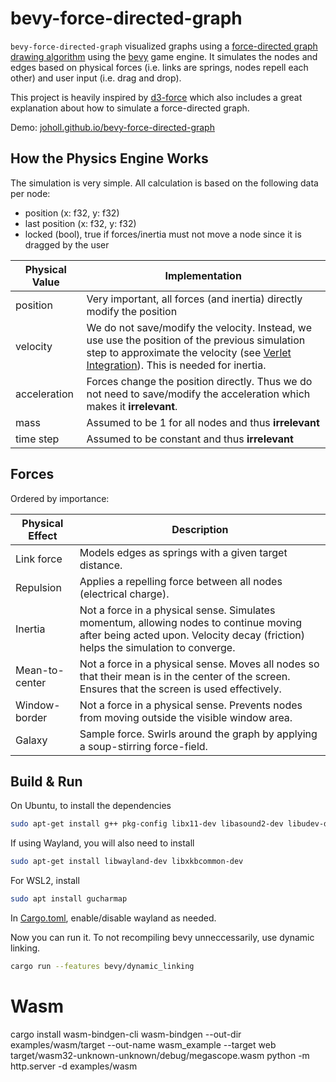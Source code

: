 # bevy-force-directed-graph

`bevy-force-directed-graph` visualized graphs using a [force-directed graph
drawing algorithm](https://en.wikipedia.org/wiki/Force-directed_graph_drawing)
using the [bevy](https://github.com/bevyengine/bevy) game engine. It simulates
the nodes and edges based on physical forces (i.e. links are springs, nodes
repell each other) and user input (i.e. drag and drop).

This project is heavily inspired by [d3-force](https://d3js.org/d3-force) which
also includes a great explanation about how to simulate a force-directed graph.

Demo: [joholl.github.io/bevy-force-directed-graph](https://joholl.github.io/bevy-force-directed-graph)

## How the Physics Engine Works

The simulation is very simple. All calculation is based on the following data per node:
* position (x: f32, y: f32)
* last position (x: f32, y: f32)
* locked (bool), true if forces/inertia must not move a node since it is dragged by the user

Physical Value|Implementation
-|-
position | Very important, all forces (and inertia) directly modify the position
velocity | We do not save/modify the velocity. Instead, we use use the position of the previous simulation step to approximate the velocity (see [Verlet Integration](https://en.wikipedia.org/wiki/Verlet_integration)). This is needed for inertia.
acceleration | Forces change the position directly. Thus we do not need to save/modify the acceleration which makes it **irrelevant**.
mass | Assumed to be 1 for all nodes and thus **irrelevant**
time step | Assumed to be constant and thus **irrelevant**

## Forces

Ordered by importance:

Physical Effect | Description
-|-
Link force | Models edges as springs with a given target distance.
Repulsion | Applies a repelling force between all nodes (electrical charge).
Inertia | Not a force in a physical sense. Simulates momentum, allowing nodes to continue moving after being acted upon. Velocity decay (friction) helps the simulation to converge.
Mean-to-center | Not a force in a physical sense. Moves all nodes so that their mean is in the center of the screen. Ensures that the screen is used effectively.
Window-border | Not a force in a physical sense. Prevents nodes from moving outside the visible window area.
Galaxy | Sample force. Swirls around the graph by applying a soup-stirring force-field.


## Build & Run

On Ubuntu, to install the dependencies

```sh
sudo apt-get install g++ pkg-config libx11-dev libasound2-dev libudev-dev libxkbcommon-x11-0
```

If using Wayland, you will also need to install

```sh
sudo apt-get install libwayland-dev libxkbcommon-dev
```

For WSL2, install

```sh
sudo apt install gucharmap
```

In [Cargo.toml](Cargo.toml), enable/disable wayland as needed.

Now you can run it. To not recompiling bevy unneccessarily, use dynamic linking.

```sh
cargo run --features bevy/dynamic_linking
```

# Wasm

cargo install wasm-bindgen-cli
wasm-bindgen --out-dir examples/wasm/target --out-name wasm_example --target web target/wasm32-unknown-unknown/debug/megascope.wasm
python -m http.server -d examples/wasm
